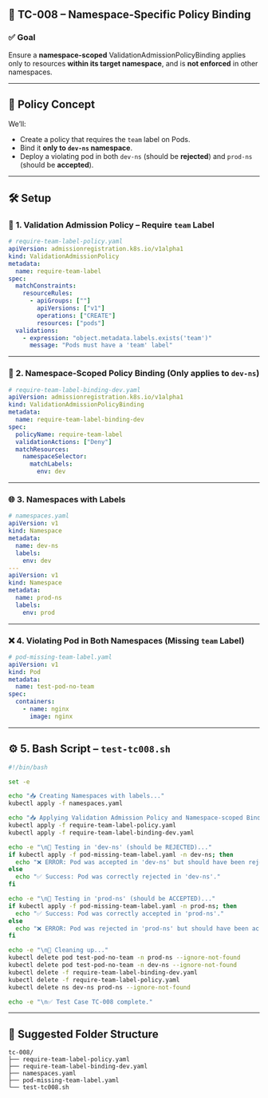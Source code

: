 ## 🧪 **TC-008 – Namespace-Specific Policy Binding**

### ✅ **Goal**

Ensure a **namespace-scoped** ValidationAdmissionPolicyBinding applies only to resources **within its target namespace**, and is **not enforced** in other namespaces.

---

## 🧩 **Policy Concept**

We’ll:

* Create a policy that requires the `team` label on Pods.
* Bind it **only to `dev-ns` namespace**.
* Deploy a violating pod in both `dev-ns` (should be **rejected**) and `prod-ns` (should be **accepted**).

---

## 🛠️ Setup

### 🔐 **1. Validation Admission Policy – Require `team` Label**

```yaml
# require-team-label-policy.yaml
apiVersion: admissionregistration.k8s.io/v1alpha1
kind: ValidationAdmissionPolicy
metadata:
  name: require-team-label
spec:
  matchConstraints:
    resourceRules:
      - apiGroups: [""]
        apiVersions: ["v1"]
        operations: ["CREATE"]
        resources: ["pods"]
  validations:
    - expression: "object.metadata.labels.exists('team')"
      message: "Pods must have a 'team' label"
```

---

### 🔗 **2. Namespace-Scoped Policy Binding (Only applies to `dev-ns`)**

```yaml
# require-team-label-binding-dev.yaml
apiVersion: admissionregistration.k8s.io/v1alpha1
kind: ValidationAdmissionPolicyBinding
metadata:
  name: require-team-label-binding-dev
spec:
  policyName: require-team-label
  validationActions: ["Deny"]
  matchResources:
    namespaceSelector:
      matchLabels:
        env: dev
```

---

### 🌐 **3. Namespaces with Labels**

```yaml
# namespaces.yaml
apiVersion: v1
kind: Namespace
metadata:
  name: dev-ns
  labels:
    env: dev
---
apiVersion: v1
kind: Namespace
metadata:
  name: prod-ns
  labels:
    env: prod
```

---

### ❌ **4. Violating Pod in Both Namespaces (Missing `team` Label)**

```yaml
# pod-missing-team-label.yaml
apiVersion: v1
kind: Pod
metadata:
  name: test-pod-no-team
spec:
  containers:
    - name: nginx
      image: nginx
```

---

## ⚙️ **5. Bash Script – `test-tc008.sh`**

```bash
#!/bin/bash

set -e

echo "📥 Creating Namespaces with labels..."
kubectl apply -f namespaces.yaml

echo "📥 Applying Validation Admission Policy and Namespace-scoped Binding..."
kubectl apply -f require-team-label-policy.yaml
kubectl apply -f require-team-label-binding-dev.yaml

echo -e "\n🔬 Testing in 'dev-ns' (should be REJECTED)..."
if kubectl apply -f pod-missing-team-label.yaml -n dev-ns; then
  echo "❌ ERROR: Pod was accepted in 'dev-ns' but should have been rejected!"
else
  echo "✅ Success: Pod was correctly rejected in 'dev-ns'."
fi

echo -e "\n🔬 Testing in 'prod-ns' (should be ACCEPTED)..."
if kubectl apply -f pod-missing-team-label.yaml -n prod-ns; then
  echo "✅ Success: Pod was correctly accepted in 'prod-ns'."
else
  echo "❌ ERROR: Pod was rejected in 'prod-ns' but should have been accepted!"
fi

echo -e "\n🧹 Cleaning up..."
kubectl delete pod test-pod-no-team -n prod-ns --ignore-not-found
kubectl delete pod test-pod-no-team -n dev-ns --ignore-not-found
kubectl delete -f require-team-label-binding-dev.yaml
kubectl delete -f require-team-label-policy.yaml
kubectl delete ns dev-ns prod-ns --ignore-not-found

echo -e "\n✅ Test Case TC-008 complete."
```

---

## 📁 Suggested Folder Structure

```
tc-008/
├── require-team-label-policy.yaml
├── require-team-label-binding-dev.yaml
├── namespaces.yaml
├── pod-missing-team-label.yaml
└── test-tc008.sh
```

